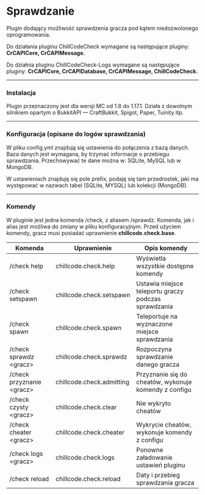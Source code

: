 # Sprawdzanie

Plugin dodający możliwość sprawdzenia gracza pod kątem niedozwolonego oprogramowania.

Do działania pluginu ChillCodeCheck wymagane są następujące pluginy: **CrCAPICore, CrCAPIMessage.**

Do działnia pluginu ChillCodeCheck-Logs wymagane są następujące pluginy: **CrCAPICore, CrCAPIDatabase, CrCAPIMessage,
ChillCodeCheck.**
___

### Instalacja

Plugin przeznaczony jest dla wersji MC od 1.8 do 1.17.1. Działa z dowolnym silnikiem opartym o BukkitAPI — CraftBukkit,
Spigot, Paper, Tuinity itp.
___

### Konfiguracja (opisane do logów sprawdzania)

W pliku config.yml znajdują się ustawienia do połączenia z bazą danych. Baza danych jest wymagana, by trzymać informacje
o przebiegu sprawdzania. Przechowywać te dane można w: SQLite, MySQL lub w MongoDB.

W ustawieniach znajduję się pole prefix, podaję się tam przedrostek, jaki ma występować w nazwach tabel (SQLite, MYSQL)
lub kolekcji (MongoDB).

___

### Komendy

W pluginie jest jedna komenda /check, z aliasem /sprawdz. Komenda, jak i alias jest możliwa do zmiany w pliku konfiguracyjnym.
Przed użyciem komendy, gracz musi posiadać uprawnienie **chillcode.check.base**.

|           Komenda         |         Uprawnienie       |                       Opis komendy                    |
|---------------------------|---------------------------|-------------------------------------------------------|
|/check help                | chillcode.check.help      | Wyświetla wszystkie dostępne komendy                  |
|/check setspawn            | chillcode.check.setspawn  | Ustawia miejsce teleportu graczy podczas sprawdzania  |
|/check spawn               | chillcode.check.spawn     | Teleportuje na wyznaczone miejsce sprawdzania         |
|/check sprawdz \<gracz>    | chillcode.check.sprawdz   | Rozpoczyna sprawdzanie danego gracza                  |
|/check przyznanie \<gracz> | chillcode.check.admitting | Przyznanie się do cheatów, wykonuje komendy z configu |
|/check czysty \<gracz>     | chillcode.check.clear     | Nie wykryto cheatów                                   |
|/check cheater \<gracz>    | chillcode.check.cheater   | Wykrycie cheatów, wykonuje komendy z configu          |
|/check logs \<gracz>       | chillcode.check.logs      | Ponowne załadowanie ustawień pluginu                  |
|/check reload              | chillcode.check.reload    | Daty i przebieg sprawdzania gracza                    |